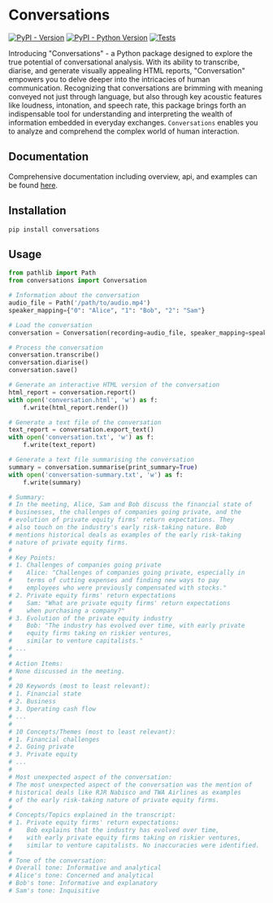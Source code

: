 # Conversations

[![PyPI - Version](https://img.shields.io/pypi/v/conversations.svg)](https://pypi.org/project/conversations)
[![PyPI - Python Version](https://img.shields.io/pypi/pyversions/conversations.svg)](https://pypi.org/project/conversations)
[![Tests](https://github.com/rob-luke/conversations/actions/workflows/test.yml/badge.svg?branch=main)](https://github.com/rob-luke/conversations/actions/workflows/test.yml)

Introducing "Conversations" - a Python package designed to
explore the true potential of conversational analysis.
With its ability to transcribe, diarise, and generate visually appealing HTML reports,
"Conversation" empowers you to delve deeper into the intricacies of human communication.
Recognizing that conversations are brimming with meaning
conveyed not just through language,
but also through key acoustic features like loudness, intonation, and speech rate,
this package brings forth an indispensable tool for understanding and
interpreting the wealth of information embedded in everyday exchanges.
`Conversations` enables you to analyze and comprehend
the complex world of human interaction.

## Documentation

Comprehensive documentation including overview, api, and examples can be found [here](rob-luke.github.io/conversations/).

## Installation

```console
pip install conversations
```

## Usage

```python
from pathlib import Path
from conversations import Conversation

# Information about the conversation
audio_file = Path('/path/to/audio.mp4')
speaker_mapping={"0": "Alice", "1": "Bob", "2": "Sam"}

# Load the conversation
conversation = Conversation(recording=audio_file, speaker_mapping=speaker_mapping)

# Process the conversation
conversation.transcribe()
conversation.diarise()
conversation.save()

# Generate an interactive HTML version of the conversation
html_report = conversation.report()
with open('conversation.html', 'w') as f:
    f.write(html_report.render())

# Generate a text file of the conversation
text_report = conversation.export_text()
with open('conversation.txt', 'w') as f:
    f.write(text_report)

# Generate a text file summarising the conversation
summary = conversation.summarise(print_summary=True)
with open('conversation-summary.txt', 'w') as f:
    f.write(summary)

# Summary:
# In the meeting, Alice, Sam and Bob discuss the financial state of
# businesses, the challenges of companies going private, and the
# evolution of private equity firms' return expectations. They
# also touch on the industry's early risk-taking nature. Bob
# mentions historical deals as examples of the early risk-taking
# nature of private equity firms.
# 
# Key Points:
# 1. Challenges of companies going private
#    Alice: "Challenges of companies going private, especially in
#    terms of cutting expenses and finding new ways to pay
#    employees who were previously compensated with stocks."
# 2. Private equity firms' return expectations
#    Sam: "What are private equity firms' return expectations
#    when purchasing a company?"
# 3. Evolution of the private equity industry
#    Bob: "The industry has evolved over time, with early private
#    equity firms taking on riskier ventures,
#    similar to venture capitalists."
# ...
# 
# Action Items:
# None discussed in the meeting.
# 
# 20 Keywords (most to least relevant):
# 1. Financial state
# 2. Business
# 3. Operating cash flow
# ...
# 
# 10 Concepts/Themes (most to least relevant):
# 1. Financial challenges
# 2. Going private
# 3. Private equity
# ...
# 
# Most unexpected aspect of the conversation:
# The most unexpected aspect of the conversation was the mention of
# historical deals like RJR Nabisco and TWA Airlines as examples
# of the early risk-taking nature of private equity firms.
# 
# Concepts/Topics explained in the transcript:
# 1. Private equity firms' return expectations:
#    Bob explains that the industry has evolved over time,
#    with early private equity firms taking on riskier ventures,
#    similar to venture capitalists. No inaccuracies were identified.
# 
# Tone of the conversation:
# Overall tone: Informative and analytical
# Alice's tone: Concerned and analytical
# Bob's tone: Informative and explanatory
# Sam's tone: Inquisitive
```
